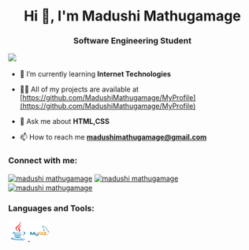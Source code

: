 <h1 align="center">Hi 👋, I'm Madushi Mathugamage</h1>
<h3 align="center">Software Engineering Student</h3>
<img src="https://www.google.com/url?sa=i&url=https%3A%2F%2Fwww.shutterstock.com%2Fsearch%2Fweb-development&psig=AOvVaw2EvhMfFQqYyqJs0Zmz9Mxe&ust=1676175199476000&source=images&cd=vfe&ved=0CA8QjRxqFwoTCMCh06zNjP0CFQAAAAAdAAAAABAE">

- 🌱 I’m currently learning **Internet Technologies**

- 👨‍💻 All of my projects are available at [https://github.com/MadushiMathugamage/MyProfile](https://github.com/MadushiMathugamage/MyProfile)

- 💬 Ask me about **HTML,CSS**

- 📫 How to reach me **madushimathugamage@gmail.com**

<h3 align="left">Connect with me:</h3>
<p align="left">
<a href="https://linkedin.com/in/madushi mathugamage" target="blank"><img align="center" src="https://raw.githubusercontent.com/rahuldkjain/github-profile-readme-generator/master/src/images/icons/Social/linked-in-alt.svg" alt="madushi mathugamage" height="30" width="40" /></a>
<a href="https://fb.com/madushi mathugamage" target="blank"><img align="center" src="https://raw.githubusercontent.com/rahuldkjain/github-profile-readme-generator/master/src/images/icons/Social/facebook.svg" alt="madushi mathugamage" height="30" width="40" /></a>
<a href="https://instagram.com/madushi mathugamage" target="blank"><img align="center" src="https://raw.githubusercontent.com/rahuldkjain/github-profile-readme-generator/master/src/images/icons/Social/instagram.svg" alt="madushi mathugamage" height="30" width="40" /></a>
</p>

<h3 align="left">Languages and Tools:</h3>
<p align="left"> <a href="https://www.java.com" target="_blank" rel="noreferrer"> <img src="https://raw.githubusercontent.com/devicons/devicon/master/icons/java/java-original.svg" alt="java" width="40" height="40"/> </a> <a href="https://www.mysql.com/" target="_blank" rel="noreferrer"> <img src="https://raw.githubusercontent.com/devicons/devicon/master/icons/mysql/mysql-original-wordmark.svg" alt="mysql" width="40" height="40"/> </a> </p>
